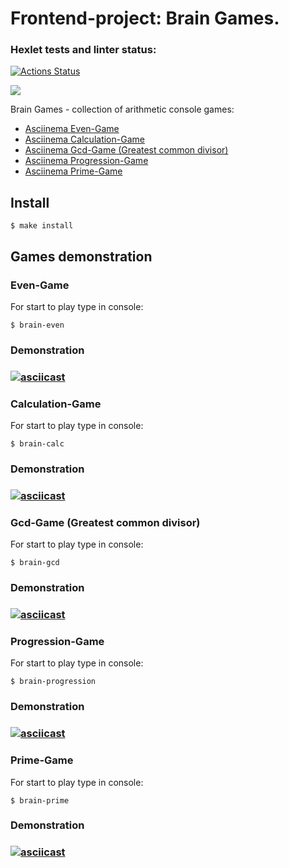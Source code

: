 <h1>Frontend-project: Brain Games.</h1>

### Hexlet tests and linter status:
[![Actions Status](https://github.com/HeybeHonest/frontend-project-44/workflows/hexlet-check/badge.svg)](https://github.com/HeybeHonest/frontend-project-44/actions)

<a href="https://codeclimate.com/github/HeybeHonest/frontend-project-44/maintainability"><img src="https://api.codeclimate.com/v1/badges/57cf25f5dc9245fab868/maintainability" /></a>

<p>Brain Games - collection of arithmetic console games:</p>

<ul>
    <li><a href="https://asciinema.org/a/uNI77XvbUmL1B4fw8mx5H3C3D">Asciinema Even-Game</a></li>
    <li><a href="https://asciinema.org/a/YJcsq3G9ExCpEADD644scoZ9I">Asciinema Calculation-Game</a></li>
    <li><a href="https://asciinema.org/a/vLAXaahO6n0JwWMudCV8zK3A0">Asciinema Gcd-Game (Greatest common divisor)</a></li>
    <li><a href="https://asciinema.org/a/J30DQztJJGFCJnDIAV1dkSImX">Asciinema Progression-Game</a></li>
    <li><a href="https://asciinema.org/a/izHXtqoQWB8sO3Rboz7ze5UfV">Asciinema Prime-Game</a></li>
</ul>

<h2>Install</h2>

<code>$ make install</code>

<h2>Games demonstration</h2>

<h3>Even-Game</h3>

<p>For start to play type in console:</p>
<code>$ brain-even</code>

<h3>Demonstration<h3>

[![asciicast](https://asciinema.org/a/uNI77XvbUmL1B4fw8mx5H3C3D.svg)](https://asciinema.org/a/uNI77XvbUmL1B4fw8mx5H3C3D)

<h3>Calculation-Game</h3>

<p>For start to play type in console:</p>
<code>$ brain-calc</code>

<h3>Demonstration<h3>

[![asciicast](https://asciinema.org/a/YJcsq3G9ExCpEADD644scoZ9I.svg)](https://asciinema.org/a/YJcsq3G9ExCpEADD644scoZ9I)

<h3>Gcd-Game (Greatest common divisor)</h3>

<p>For start to play type in console:</p>
<code>$ brain-gcd</code>

<h3>Demonstration<h3>

[![asciicast](https://asciinema.org/a/vLAXaahO6n0JwWMudCV8zK3A0.svg)](https://asciinema.org/a/vLAXaahO6n0JwWMudCV8zK3A0)

<h3>Progression-Game</h3>

<p>For start to play type in console:</p>
<code>$ brain-progression</code>

<h3>Demonstration<h3>

[![asciicast](https://asciinema.org/a/J30DQztJJGFCJnDIAV1dkSImX.svg)](https://asciinema.org/a/J30DQztJJGFCJnDIAV1dkSImX)

<h3>Prime-Game</h3>

<p>For start to play type in console:</p>
<code>$ brain-prime</code>

<h3>Demonstration<h3>

[![asciicast](https://asciinema.org/a/izHXtqoQWB8sO3Rboz7ze5UfV.svg)](https://asciinema.org/a/izHXtqoQWB8sO3Rboz7ze5UfV)
